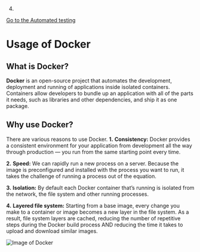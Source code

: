 4.

[Go to the Automated testing](https://github.com/hkstone14/Team-Project-1/blob/master/Automated_testing_usage.md)

# Usage of Docker

## What is Docker?

**Docker** is an open-source project that automates the development, deployment and running of applications inside isolated containers. Containers allow developers to bundle up an application with all of the parts it needs, such as libraries and other dependencies, and ship it as one package.

## Why use Docker?

There are various reasons to use Docker.
**1.** **Consistency:**
Docker provides a consistent environment for your application from development all the way through production — you run from the same starting point every time.

**2.** **Speed:**
We can rapidly run a new process on a server. Because the image is preconfigured and installed with the process you want to run, it takes the challenge of running a process out of the equation.

**3.** **Isolation:**
By default each Docker container that’s running is isolated from the network, the file system and other running processes.

**4.** **Layered file system:**
Starting from a base image, every change you make to a container or image becomes a new layer in the file system. As a result, file system layers are cached, reducing the number of repetitive steps during the Docker build process AND reducing the time it takes to upload and download similar images.

![Image of Docker](https://www.google.com/url?sa=i&url=https%3A%2F%2Fdocs.docker.com%2Fget-started%2Foverview%2F&psig=AOvVaw0dQ6LO3Msczj3FFBYInSgz&ust=1600627194686000&source=images&cd=vfe&ved=0CAIQjRxqFwoTCMDs1JDv9esCFQAAAAAdAAAAABAD)
